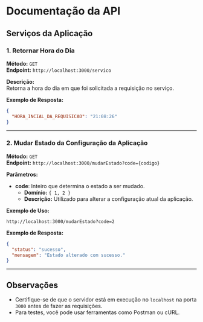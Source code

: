 # Documentação da API

## Serviços da Aplicação

### 1. Retornar Hora do Dia

**Método:** `GET`  
**Endpoint:** `http://localhost:3000/servico`

**Descrição:**  
Retorna a hora do dia em que foi solicitada a requisição no serviço.

**Exemplo de Resposta:**
```json
{
  "HORA_INCIAL_DA_REQUISICAO": "21:08:26"
}
```

---

### 2. Mudar Estado da Configuração da Aplicação

**Método:** `GET`  
**Endpoint:** `http://localhost:3000/mudarEstado?code={codigo}`

**Parâmetros:**

- **code**: Inteiro que determina o estado a ser mudado.
  - **Domínio:** `{ 1, 2 }`
  - **Descrição:** Utilizado para alterar a configuração atual da aplicação.

**Exemplo de Uso:**
```plaintext
http://localhost:3000/mudarEstado?code=2
```

**Exemplo de Resposta:**
```json
{
  "status": "sucesso",
  "mensagem": "Estado alterado com sucesso."
}
```

---

## Observações
- Certifique-se de que o servidor está em execução no `localhost` na porta `3000` antes de fazer as requisições.
- Para testes, você pode usar ferramentas como Postman ou cURL.
